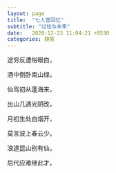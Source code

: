 ```yaml
---
layout: page
title:  "七人普回忆"
subtitle: "过往与未来"
date:   2020-12-23 11:04:21 +0530
categories: 随笔
---
```


途穷反遭俗眼白，

酒中倒卧南山绿。

仙驾初从蓬海来，

出山几遇光阴改。

月初生处白烟开，

莫言波上春云少。

浪道昆山别有仙，

后代应难继此才。


